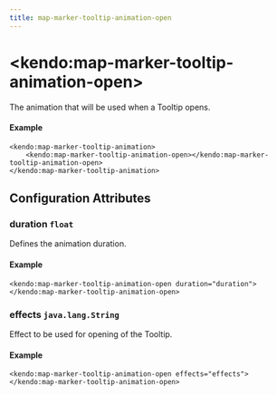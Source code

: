 ```yaml
---
title: map-marker-tooltip-animation-open
---
```


# \<kendo:map-marker-tooltip-animation-open\>

The animation that will be used when a Tooltip opens.

#### Example
    <kendo:map-marker-tooltip-animation>
        <kendo:map-marker-tooltip-animation-open></kendo:map-marker-tooltip-animation-open>
    </kendo:map-marker-tooltip-animation>

## Configuration Attributes

### duration `float`

Defines the animation duration.

#### Example
    <kendo:map-marker-tooltip-animation-open duration="duration">
    </kendo:map-marker-tooltip-animation-open>

### effects `java.lang.String`

Effect to be used for opening of the Tooltip.

#### Example
    <kendo:map-marker-tooltip-animation-open effects="effects">
    </kendo:map-marker-tooltip-animation-open>

